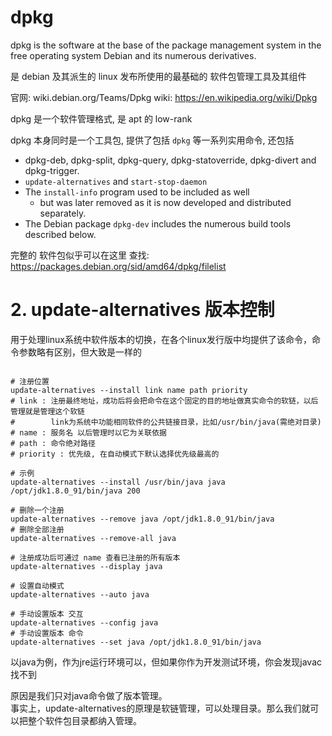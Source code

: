 # dpkg

dpkg is the software at the base of the package management system in the free operating system Debian and its numerous derivatives. 

是 debian 及其派生的 linux 发布所使用的最基础的 软件包管理工具及其组件 

官网: 	wiki.debian.org/Teams/Dpkg
wiki: https://en.wikipedia.org/wiki/Dpkg

dpkg 是一个软件管理格式, 是 apt 的 low-rank 

dpkg 本身同时是一个工具包, 提供了包括 `dpkg` 等一系列实用命令, 还包括
* dpkg-deb, dpkg-split, dpkg-query, dpkg-statoverride, dpkg-divert and dpkg-trigger.
* `update-alternatives` and `start-stop-daemon`
* The `install-info` program used to be included as well
  * but was later removed as it is now developed and distributed separately.
* The Debian package `dpkg-dev` includes the numerous build tools described below.


完整的 软件包似乎可以在这里 查找: https://packages.debian.org/sid/amd64/dpkg/filelist



# 2. update-alternatives 版本控制

用于处理linux系统中软件版本的切换，在各个linux发行版中均提供了该命令，命令参数略有区别，但大致是一样的  

```shell

# 注册位置
update-alternatives --install link name path priority
# link : 注册最终地址，成功后将会把命令在这个固定的目的地址做真实命令的软链，以后管理就是管理这个软链
#        link为系统中功能相同软件的公共链接目录，比如/usr/bin/java(需绝对目录)
# name : 服务名 以后管理时以它为关联依据
# path : 命令绝对路径
# priority : 优先级, 在自动模式下默认选择优先级最高的

# 示例
update-alternatives --install /usr/bin/java java /opt/jdk1.8.0_91/bin/java 200

# 删除一个注册
update-alternatives --remove java /opt/jdk1.8.0_91/bin/java
# 删除全部注册
update-alternatives --remove-all java

# 注册成功后可通过 name 查看已注册的所有版本
update-alternatives --display java

# 设置自动模式
update-alternatives --auto java

# 手动设置版本 交互
update-alternatives --config java
# 手动设置版本 命令
update-alternatives --set java /opt/jdk1.8.0_91/bin/java

```


以java为例，作为jre运行环境可以，但如果你作为开发测试环境，你会发现javac找不到  

原因是我们只对java命令做了版本管理。   
事实上，update-alternatives的原理是软链管理，可以处理目录。那么我们就可以把整个软件包目录都纳入管理。  

```shell


```